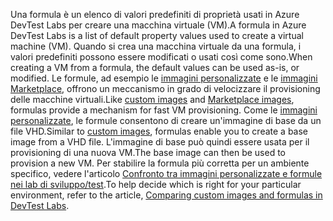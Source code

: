 <span data-ttu-id="8979b-101">Una formula è un elenco di valori predefiniti di proprietà usati in Azure DevTest Labs per creare una macchina virtuale (VM).</span><span class="sxs-lookup"><span data-stu-id="8979b-101">A formula in Azure DevTest Labs is a list of default property values used to create a virtual machine (VM).</span></span> <span data-ttu-id="8979b-102">Quando si crea una macchina virtuale da una formula, i valori predefiniti possono essere modificati o usati così come sono.</span><span class="sxs-lookup"><span data-stu-id="8979b-102">When creating a VM from a formula, the default values can be used as-is, or modified.</span></span> <span data-ttu-id="8979b-103">Le formule, ad esempio le [immagini personalizzate](../articles/devtest-lab/devtest-lab-create-template.md) e le [immagini Marketplace](../articles/devtest-lab/devtest-lab-configure-marketplace-images.md), offrono un meccanismo in grado di velocizzare il provisioning delle macchine virtuali.</span><span class="sxs-lookup"><span data-stu-id="8979b-103">Like [custom images](../articles/devtest-lab/devtest-lab-create-template.md) and [Marketplace images](../articles/devtest-lab/devtest-lab-configure-marketplace-images.md), formulas provide a mechanism for fast VM provisioning.</span></span> <span data-ttu-id="8979b-104">Come le [immagini personalizzate](../articles/devtest-lab/devtest-lab-create-template.md), le formule consentono di creare un'immagine di base da un file VHD.</span><span class="sxs-lookup"><span data-stu-id="8979b-104">Similar to [custom images](../articles/devtest-lab/devtest-lab-create-template.md), formulas enable you to create a base image from a VHD file.</span></span> <span data-ttu-id="8979b-105">L'immagine di base può quindi essere usata per il provisioning di una nuova VM.</span><span class="sxs-lookup"><span data-stu-id="8979b-105">The base image can then be used to provision a new VM.</span></span> <span data-ttu-id="8979b-106">Per stabilire la formula più corretta per un ambiente specifico, vedere l'articolo [Confronto tra immagini personalizzate e formule nei lab di sviluppo/test](../articles/devtest-lab/devtest-lab-comparing-vm-base-image-types.md).</span><span class="sxs-lookup"><span data-stu-id="8979b-106">To help decide which is right for your particular environment, refer to the article, [Comparing custom images and formulas in DevTest Labs](../articles/devtest-lab/devtest-lab-comparing-vm-base-image-types.md).</span></span>
